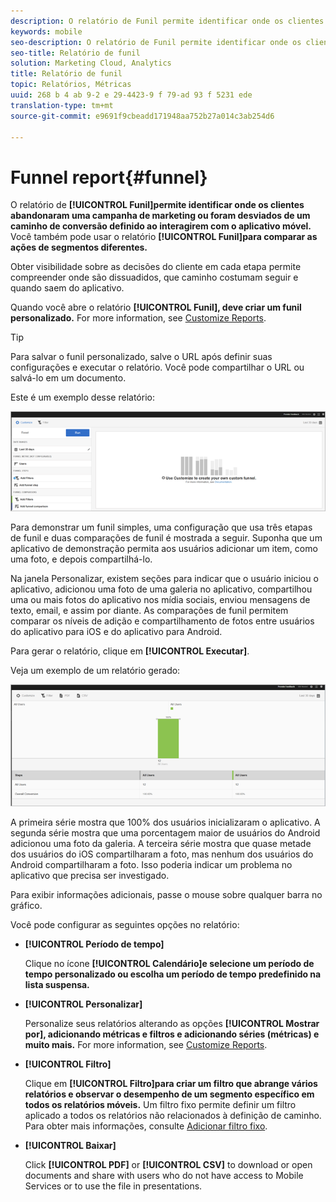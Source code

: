 ```yaml
---
description: O relatório de Funil permite identificar onde os clientes abandonaram uma campanha de marketing ou foram desviados de um caminho de conversão definido ao interagirem com o aplicativo móvel. Você também pode usar o relatório Funil para comparar ações de segmentos diferentes.
keywords: mobile
seo-description: O relatório de Funil permite identificar onde os clientes abandonaram uma campanha de marketing ou foram desviados de um caminho de conversão definido ao interagirem com o aplicativo móvel. Você também pode usar o relatório Funil para comparar ações de segmentos diferentes.
seo-title: Relatório de funil
solution: Marketing Cloud, Analytics
title: Relatório de funil
topic: Relatórios, Métricas
uuid: 268 b 4 ab 9-2 e 29-4423-9 f 79-ad 93 f 5231 ede
translation-type: tm+mt
source-git-commit: e9691f9cbeadd171948aa752b27a014c3ab254d6

---
```



# Funnel report{#funnel}

O relatório de **[!UICONTROL Funil]permite identificar onde os clientes abandonaram uma campanha de marketing ou foram desviados de um caminho de conversão definido ao interagirem com o aplicativo móvel.** Você também pode usar o relatório **[!UICONTROL Funil]para comparar as ações de segmentos diferentes.**

Obter visibilidade sobre as decisões do cliente em cada etapa permite compreender onde são dissuadidos, que caminho costumam seguir e quando saem do aplicativo.

Quando você abre o relatório **[!UICONTROL Funil], deve criar um funil personalizado.** For more information, see [Customize Reports](/help/using/usage/reports-customize/reports-customize.md).

>[!TIP]
>
>Para salvar o funil personalizado, salve o URL após definir suas configurações e executar o relatório. Você pode compartilhar o URL ou salvá-lo em um documento.

Este é um exemplo desse relatório:

![](assets/funnel_create.png)

Para demonstrar um funil simples, uma configuração que usa três etapas de funil e duas comparações de funil é mostrada a seguir. Suponha que um aplicativo de demonstração permita aos usuários adicionar um item, como uma foto, e depois compartilhá-lo.

Na janela Personalizar, existem seções para indicar que o usuário iniciou o aplicativo, adicionou uma foto de uma galeria no aplicativo, compartilhou uma ou mais fotos do aplicativo nos mídia sociais, enviou mensagens de texto, email, e assim por diante. As comparações de funil permitem comparar os níveis de adição e compartilhamento de fotos entre usuários do aplicativo para iOS e do aplicativo para Android.

Para gerar o relatório, clique em **[!UICONTROL Executar]**.

Veja um exemplo de um relatório gerado:

![](assets/funnel.png)

A primeira série mostra que 100% dos usuários inicializaram o aplicativo. A segunda série mostra que uma porcentagem maior de usuários do Android adicionou uma foto da galeria. A terceira série mostra que quase metade dos usuários do iOS compartilharam a foto, mas nenhum dos usuários do Android compartilharam a foto. Isso poderia indicar um problema no aplicativo que precisa ser investigado.

Para exibir informações adicionais, passe o mouse sobre qualquer barra no gráfico.

Você pode configurar as seguintes opções no relatório:

* **[!UICONTROL Período de tempo]**

   Clique no ícone **[!UICONTROL Calendário]e selecione um período de tempo personalizado ou escolha um período de tempo predefinido na lista suspensa.**
* **[!UICONTROL Personalizar]**

   Personalize seus relatórios alterando as opções **[!UICONTROL Mostrar por], adicionando métricas e filtros e adicionando séries (métricas) e muito mais.** For more information, see [Customize Reports](/help/using/usage/reports-customize/reports-customize.md).
* **[!UICONTROL Filtro]**

   Clique em **[!UICONTROL Filtro]para criar um filtro que abrange vários relatórios e observar o desempenho de um segmento específico em todos os relatórios móveis.** Um filtro fixo permite definir um filtro aplicado a todos os relatórios não relacionados à definição de caminho. Para obter mais informações, consulte [Adicionar filtro fixo](/help/using/usage/reports-customize/t-sticky-filter.md).
* **[!UICONTROL Baixar]**

   Click **[!UICONTROL PDF]** or **[!UICONTROL CSV]** to download or open documents and share with users who do not have access to Mobile Services or to use the file in presentations.